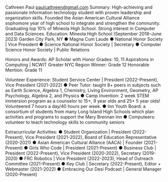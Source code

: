 Cathreen Paul
paulcathreen@gmail.com 
Summary: High-achieving and passionate information technology student with proven leadership and organization skills. Founded the Asian American Cultural Alliance sophomore year of high school to integrate and strengthen the community. Graduating top 10% of Mineola High School. Strong interest in Computer and Data Sciences.
Education:
Mineola High School (September 2018–June 2023)
Garden City Park, NY
● Magna Cum Laude
● National Honor Society | Vice President
● Science National Honor Society | Secretary
● Computer Science Honor Society | Public Relations

Honors and Awards:
AP Scholar with Honor
Grades: 10, 11
Aspirations in Computing | NCWIT Greater NYC Region
Winner: Grade 12
Honorable Mention: Grade 11

Volunteer Experience:
Student Service Center | President (2022-Present), Vice President (2021-2022)
● Peer Tutor: taught 8+ peers in subjects such as Earth Science, Algebra 1, Chemistry, Living Environment, Geometry, AP Psychology, Algebra 2, and Physics
● Camp Invention: 2 week STEM immersion program as a counselor to 15+, 9 year olds and 25+ 5 year olds! Volunteered 7 hours a day/40 hours per week.
● Inn Youth Board: a consortium of students from many Long Island High Schools which plan activities and programs to support the Mary Brennan Inn
● Computeers: volunteer to teach technology skills to community seniors

Extracurricular Activities:
● Student Organization | President (2022-Present), Vice President (2021-2022), Board of
Education Representative (2020-2021)
● Asian American Cultural Alliance (AACA) | Founder (2021-Present)
● Girls Who Code | President (2021-Present)
● Business Club | President (2022-Present), Vice President (2020-2022), Secretary (2019-2020) ● FRC Robotics | Vice President (2022-2023), Head of Outreach Committee (2021-Present)
● Key Club | Secretary (2022-Present), Editor + Webmaster (2021-2022)
● Embracing Our Desi Podcast | General Manager (2020-Present)
